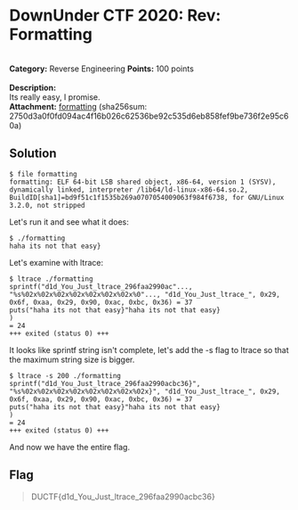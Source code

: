 # DownUnder CTF 2020: Rev: Formatting
</br>**Category:** Reverse Engineering **Points:** 100 points
</br></br>
**Description:**</br>
Its really easy, I promise.
</br>
**Attachment:**
[formatting](formatting) (sha256sum: 2750d3a0f0fd094ac4f16b026c62536be92c535d6eb858fef9be736f2e95c60a)

## Solution
```
$ file formatting
formatting: ELF 64-bit LSB shared object, x86-64, version 1 (SYSV), dynamically linked, interpreter /lib64/ld-linux-x86-64.so.2, BuildID[sha1]=bd9f51c1f1535b269a0707054009063f984f6738, for GNU/Linux 3.2.0, not stripped
```

Let's run it and see what it does:
```
$ ./formatting
haha its not that easy}
```

Let's examine with ltrace:
```
$ ltrace ./formatting
sprintf("d1d_You_Just_ltrace_296faa2990ac"..., "%s%02x%02x%02x%02x%02x%02x%02x%0"..., "d1d_You_Just_ltrace_", 0x29, 0x6f, 0xaa, 0x29, 0x90, 0xac, 0xbc, 0x36) = 37
puts("haha its not that easy}"haha its not that easy}
)                                                                         = 24
+++ exited (status 0) +++
```
It looks like sprintf string isn't complete, let's add the -s flag to ltrace so that the maximum string size is bigger.
```
$ ltrace -s 200 ./formatting
sprintf("d1d_You_Just_ltrace_296faa2990acbc36}", "%s%02x%02x%02x%02x%02x%02x%02x%02x}", "d1d_You_Just_ltrace_", 0x29, 0x6f, 0xaa, 0x29, 0x90, 0xac, 0xbc, 0x36) = 37
puts("haha its not that easy}"haha its not that easy}
)                                                                         = 24
+++ exited (status 0) +++

```
And now we have the entire flag.

## Flag
> DUCTF{d1d_You_Just_ltrace_296faa2990acbc36}
